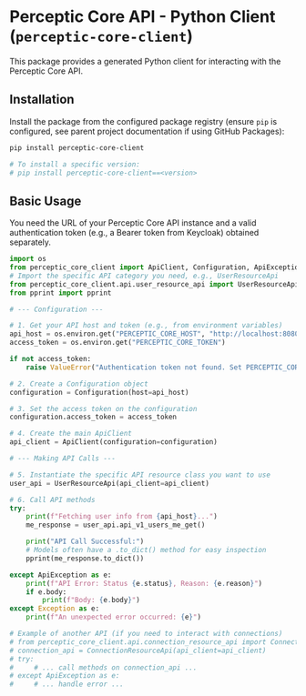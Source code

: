 # Perceptic Core API - Python Client (`perceptic-core-client`)

This package provides a generated Python client for interacting with the Perceptic Core API.

## Installation

Install the package from the configured package registry (ensure `pip` is configured, see parent project documentation if using GitHub Packages):

```bash
pip install perceptic-core-client

# To install a specific version:
# pip install perceptic-core-client==<version>
```

## Basic Usage
You need the URL of your Perceptic Core API instance and a valid authentication token (e.g., a Bearer token from Keycloak) obtained separately.

```python
import os
from perceptic_core_client import ApiClient, Configuration, ApiException
# Import the specific API category you need, e.g., UserResourceApi
from perceptic_core_client.api.user_resource_api import UserResourceApi
from pprint import pprint

# --- Configuration ---

# 1. Get your API host and token (e.g., from environment variables)
api_host = os.environ.get("PERCEPTIC_CORE_HOST", "http://localhost:8080")
access_token = os.environ.get("PERCEPTIC_CORE_TOKEN")

if not access_token:
    raise ValueError("Authentication token not found. Set PERCEPTIC_CORE_TOKEN environment variable.")

# 2. Create a Configuration object
configuration = Configuration(host=api_host)

# 3. Set the access token on the configuration
configuration.access_token = access_token

# 4. Create the main ApiClient
api_client = ApiClient(configuration=configuration)

# --- Making API Calls ---

# 5. Instantiate the specific API resource class you want to use
user_api = UserResourceApi(api_client=api_client)

# 6. Call API methods
try:
    print(f"Fetching user info from {api_host}...")
    me_response = user_api.api_v1_users_me_get()

    print("API Call Successful:")
    # Models often have a .to_dict() method for easy inspection
    pprint(me_response.to_dict())

except ApiException as e:
    print(f"API Error: Status {e.status}, Reason: {e.reason}")
    if e.body:
        print(f"Body: {e.body}")
except Exception as e:
    print(f"An unexpected error occurred: {e}")

# Example of another API (if you need to interact with connections)
# from perceptic_core_client.api.connection_resource_api import ConnectionResourceApi
# connection_api = ConnectionResourceApi(api_client=api_client)
# try:
#     # ... call methods on connection_api ...
# except ApiException as e:
#     # ... handle error ...
```